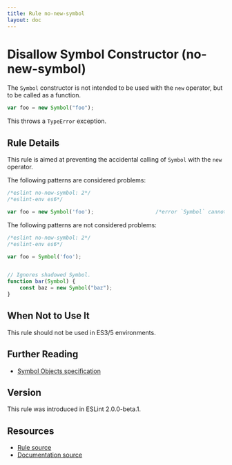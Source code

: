 ```yaml
---
title: Rule no-new-symbol
layout: doc
---
```

<!-- Note: No pull requests accepted for this file. See README.md in the root directory for details. -->
# Disallow Symbol Constructor (no-new-symbol)

The `Symbol` constructor is not intended to be used with the `new` operator, but to be called as a function.

```js
var foo = new Symbol("foo");
```

This throws a `TypeError` exception.

## Rule Details

This rule is aimed at preventing the accidental calling of `Symbol` with the `new` operator.

The following patterns are considered problems:

```js
/*eslint no-new-symbol: 2*/
/*eslint-env es6*/

var foo = new Symbol('foo');                    /*error `Symbol` cannot be called as a constructor. */
```

The following patterns are not considered problems:

```js
/*eslint no-new-symbol: 2*/
/*eslint-env es6*/

var foo = Symbol('foo');


// Ignores shadowed Symbol.
function bar(Symbol) {
    const baz = new Symbol("baz");
}

```

## When Not to Use It

This rule should not be used in ES3/5 environments.

## Further Reading

* [Symbol Objects specification](http://www.ecma-international.org/ecma-262/6.0/#sec-symbol-objects)

## Version

This rule was introduced in ESLint 2.0.0-beta.1.

## Resources

* [Rule source](https://github.com/eslint/eslint/tree/master/lib/rules/no-new-symbol.js)
* [Documentation source](https://github.com/eslint/eslint/tree/master/docs/rules/no-new-symbol.md)

